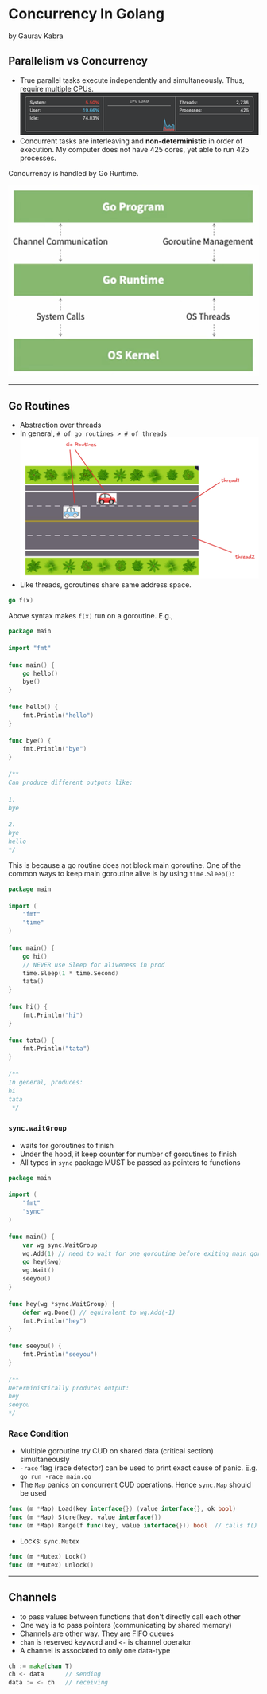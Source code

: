 # Concurrency In Golang
by Gaurav Kabra

## Parallelism vs Concurrency
- True parallel tasks execute independently and simultaneously. Thus, require multiple CPUs.
    ![](./assets/ActivityMonitorProcesses.png)
- Concurrent tasks are interleaving and **non-deterministic** in order of execution.
My computer does not have 425 cores, yet able to run 425 processes.

Concurrency is handled by Go Runtime.

![](./assets/GoRuntime.png)

---

## Go Routines
- Abstraction over threads
- In general, `# of go routines > # of threads`
![](./assets/GoRoutinesAndThreads.png)
- Like threads, goroutines share same address space.

```go
go f(x)
```

Above syntax makes `f(x)` run on a goroutine.
E.g.,

```go
package main

import "fmt"

func main() {
	go hello()
	bye()
}

func hello() {
	fmt.Println("hello")
}

func bye() {
	fmt.Println("bye")
}

/**
Can produce different outputs like:

1.
bye

2.
bye
hello
*/
```

This is because a go routine does not block main goroutine.
One of the common ways to keep main goroutine alive is by using `time.Sleep()`:

```go
package main

import (
	"fmt"
	"time"
)

func main() {
	go hi()
	// NEVER use Sleep for aliveness in prod
	time.Sleep(1 * time.Second)
	tata()
}

func hi() {
	fmt.Println("hi")
}

func tata() {
	fmt.Println("tata")
}

/**
In general, produces:
hi
tata
 */
```

### `sync.waitGroup`
- waits for goroutines to finish
- Under the hood, it keep counter for number of goroutines to finish
- All types in `sync` package MUST be passed as pointers to functions

```go
package main

import (
	"fmt"
	"sync"
)

func main() {
	var wg sync.WaitGroup
	wg.Add(1) // need to wait for one goroutine before exiting main goroutine
	go hey(&wg)
	wg.Wait()
	seeyou()
}

func hey(wg *sync.WaitGroup) {
	defer wg.Done() // equivalent to wg.Add(-1)
	fmt.Println("hey")
}

func seeyou() {
	fmt.Println("seeyou")
}

/**
Deterministically produces output:
hey
seeyou
*/
```

### Race Condition
- Multiple goroutine try CUD on shared data (critical section) simultaneously
- `-race` flag (race detector) can be used to print exact cause of panic. E.g. `go run -race main.go`
- The `Map` panics on concurrent CUD operations. Hence `sync.Map` should be used

```go
func (m *Map) Load(key interface{}) (value interface{}, ok bool)
func (m *Map) Store(key, value interface{})
func (m *Map) Range(f func(key, value interface{})) bool  // calls f() for all (K, V) pairs
```

- Locks: `sync.Mutex`

```go
func (m *Mutex) Lock()
func (m *Mutex) Unlock()
```

---

## Channels
- to pass values between functions that don't directly call each other
- One way is to pass pointers (communicating by shared memory)
- Channels are other way. They are FIFO queues
- `chan` is reserved keyword and `<-` is channel operator
- A channel is associated to only one data-type

```go
ch := make(chan T)
ch <- data      // sending
data := <- ch   // receiving
```

